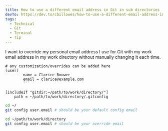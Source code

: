 ```yaml
---
title: How to use a different email address in Git in sub directories
devTo: https://dev.to/cbillowes/how-to-use-a-different-email-address-in-git-in-sub-directories-jp9
tags:
  - Technical
  - Git
  - Terminal
  - Tip
---
```


I want to override my personal email address I use for Git with my work
email address in my work directory without manually changing it each time.

```text:title=~/path/to/work/directory/.gitconfig
# any customization/overrides can be added here
[user]
        name = Clarice Bouwer
        email = clarice@example.com
        ```
```

```text:title=~/.gitconfig
[includeIf "gitdir:~/path/to/work/directory/"]
    path = ~/path/to/work/directory/.gitconfig
```

```bash
cd ~/
git config user.email # should be your default config email

cd ~/path/to/work/directory
git config user.email # should be your override email
```
